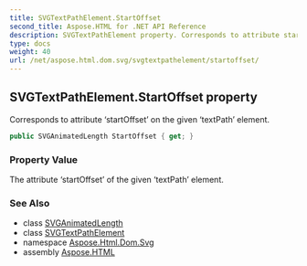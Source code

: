 ```yaml
---
title: SVGTextPathElement.StartOffset
second_title: Aspose.HTML for .NET API Reference
description: SVGTextPathElement property. Corresponds to attribute startOffset on the given textPath element
type: docs
weight: 40
url: /net/aspose.html.dom.svg/svgtextpathelement/startoffset/
---
```

## SVGTextPathElement.StartOffset property

Corresponds to attribute ‘startOffset’ on the given ‘textPath’ element.

```csharp
public SVGAnimatedLength StartOffset { get; }
```

### Property Value

The attribute ‘startOffset’ of the given ‘textPath’ element.

### See Also

* class [SVGAnimatedLength](../../../aspose.html.dom.svg.datatypes/svganimatedlength/)
* class [SVGTextPathElement](../)
* namespace [Aspose.Html.Dom.Svg](../../svgtextpathelement/)
* assembly [Aspose.HTML](../../../)
